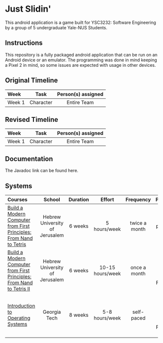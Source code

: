 # Just Slidin'

This android application is a game built for YSC3232: Software Engineering by a group of 5 undergraduate Yale-NUS Students.  

## Instructions

This repository is a fully packaged android application that can be run on an Android device or an emulator. The programming was done in mind keeping a Pixel 2 in mind, so some issues are expected with usage in other devices.

## Original Timeline

Week | Task| Person(s) assigned
:-- | :--: | :--:
Week 1 | Character | Entire Team


## Revised Timeline
Week | Task | Person(s) assigned
:-- | :--: | :--: 
Week 1 | Character | Entire Team

## Documentation
The Javadoc link can be found here.

## Systems

Courses | School | Duration | Effort | Frequency | Prerequisites
:-- | :--: | :--: | :--: | :--: | :--:
[Build a Modern Computer from First Principles: From Nand to Tetris](https://click.linksynergy.com/deeplink?id=PtFMiHYfEVk&mid=40328&murl=https%3A%2F%2Fwww.coursera.org%2Flearn%2Fbuild-a-computer) | Hebrew University of Jerusalem | 6 weeks | 5 hours/week | twice a month | basic programming knowledge
[Build a Modern Computer from First Principles: From Nand to Tetris II](https://click.linksynergy.com/deeplink?id=PtFMiHYfEVk&mid=40328&murl=https%3A%2F%2Fwww.coursera.org%2Flearn%2Fnand2tetris2) | Hebrew University of Jerusalem | 6 weeks | 10-15 hours/week | once a month | Build a Modern Computer from First Principles: From Nand to Tetris
[Introduction to Operating Systems](https://imp.i115008.net/introduction-to-operating-systems)| Georgia Tech | 8 weeks | 5-8 hours/week | self-paced | Build a Modern Computer from First Principles: From Nand to Tetris II

